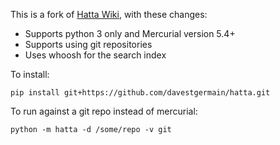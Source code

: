 This is a fork of [Hatta Wiki](http://hatta-wiki.org), with these changes:
* Supports python 3 only and Mercurial version 5.4+
* Supports using git repositories
* Uses whoosh for the search index

To install:

`pip install git+https://github.com/davestgermain/hatta.git`

To run against a git repo instead of mercurial:

`python -m hatta -d /some/repo -v git`
